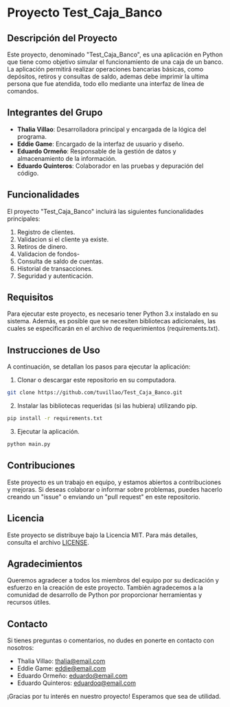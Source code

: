 # Proyecto Test_Caja_Banco

## Descripción del Proyecto

Este proyecto, denominado "Test_Caja_Banco", es una aplicación en Python que tiene como objetivo simular el funcionamiento de una caja de un banco. La aplicación permitirá realizar operaciones bancarias básicas, como depósitos, retiros y consultas de saldo, ademas debe imprimir la ultima persona que fue atendida, todo ello mediante una interfaz de línea de comandos.

## Integrantes del Grupo

- **Thalia Villao**: Desarrolladora principal y encargada de la lógica del programa.
- **Eddie Game**: Encargado de la interfaz de usuario y diseño.
- **Eduardo Ormeño**: Responsable de la gestión de datos y almacenamiento de la información.
- **Eduardo Quinteros**: Colaborador en las pruebas y depuración del código.

## Funcionalidades

El proyecto "Test_Caja_Banco" incluirá las siguientes funcionalidades principales:

1. Registro de clientes.
2. Validacion si el cliente ya existe.
3. Retiros de dinero.
4. Validacion de fondos-
5. Consulta de saldo de cuentas.
6. Historial de transacciones.
7. Seguridad y autenticación.

## Requisitos

Para ejecutar este proyecto, es necesario tener Python 3.x instalado en su sistema. Además, es posible que se necesiten bibliotecas adicionales, las cuales se especificarán en el archivo de requerimientos (requirements.txt).

## Instrucciones de Uso

A continuación, se detallan los pasos para ejecutar la aplicación:

1. Clonar o descargar este repositorio en su computadora.

```bash
git clone https://github.com/tuvillao/Test_Caja_Banco.git
```

2. Instalar las bibliotecas requeridas (si las hubiera) utilizando pip.

```bash
pip install -r requirements.txt
```

3. Ejecutar la aplicación.

```bash
python main.py
```

## Contribuciones

Este proyecto es un trabajo en equipo, y estamos abiertos a contribuciones y mejoras. Si deseas colaborar o informar sobre problemas, puedes hacerlo creando un "issue" o enviando un "pull request" en este repositorio.

## Licencia

Este proyecto se distribuye bajo la Licencia MIT. Para más detalles, consulta el archivo [LICENSE](LICENSE).

## Agradecimientos

Queremos agradecer a todos los miembros del equipo por su dedicación y esfuerzo en la creación de este proyecto. También agradecemos a la comunidad de desarrollo de Python por proporcionar herramientas y recursos útiles.

## Contacto

Si tienes preguntas o comentarios, no dudes en ponerte en contacto con nosotros:

- Thalia Villao: thalia@email.com
- Eddie Game: eddie@email.com
- Eduardo Ormeño: eduardo@email.com
- Eduardo Quinteros: eduardoq@email.com

¡Gracias por tu interés en nuestro proyecto! Esperamos que sea de utilidad.
